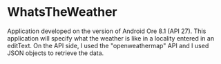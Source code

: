 # WhatsTheWeather

Application developed on the version of Android Ore 8.1 (API 27).
This application will specify what the weather is like in a locality entered in an editText.
On the API side, I used the "openweathermap" API and I used JSON objects to retrieve the data.
